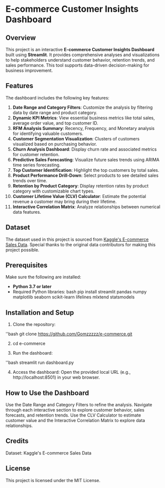 # E-commerce Customer Insights Dashboard

## Overview
This project is an interactive **E-commerce Customer Insights Dashboard** built using **Streamlit**. It provides comprehensive analyses and visualizations to help stakeholders understand customer behavior, retention trends, and sales performance. This tool supports data-driven decision-making for business improvement.

## Features
The dashboard includes the following key features:
1. **Date Range and Category Filters**: Customize the analysis by filtering data by date range and product category.
2. **Dynamic KPI Metrics**: View essential business metrics like total sales, average order value, and top customer ID.
3. **RFM Analysis Summary**: Recency, Frequency, and Monetary analysis for identifying valuable customers.
4. **Customer Segmentation Visualization**: Clusters of customers visualized based on purchasing behavior.
5. **Churn Analysis Dashboard**: Display churn rate and associated metrics for customer retention.
6. **Predictive Sales Forecasting**: Visualize future sales trends using ARIMA time series forecasting.
7. **Top Customer Identification**: Highlight the top customers by total sales.
8. **Product Performance Drill-Down**: Select products to see detailed sales trends over time.
9. **Retention by Product Category**: Display retention rates by product category with customizable chart types.
10. **Customer Lifetime Value (CLV) Calculator**: Estimate the potential revenue a customer may bring during their lifetime.
11. **Interactive Correlation Matrix**: Analyze relationships between numerical data features.

## Dataset
The dataset used in this project is sourced from [Kaggle's E-commerce Sales Data](https://www.kaggle.com/datasets/refiaozturk/e-commerce-sales?resource=download). Special thanks to the original data contributors for making this project possible.

## Prerequisites
Make sure the following are installed:
- **Python 3.7 or later**
- Required Python libraries:
  bash
  pip install streamlit pandas numpy matplotlib seaborn scikit-learn lifelines mlxtend statsmodels

## Installation and Setup
1. Clone the repository:

''bash
git clone https://github.com/Gomzzzzz/e-commerce.git

2. cd e-commerce

3. Run the dashboard:

''bash
streamlit run dashboard.py

4. Access the dashboard: Open the provided local URL (e.g., http://localhost:8501) in your web browser.

## How to Use the Dashboard
Use the Date Range and Category Filters to refine the analysis.
Navigate through each interactive section to explore customer behavior, sales forecasts, and retention trends.
Use the CLV Calculator to estimate customer value and the Interactive Correlation Matrix to explore data relationships.

## Credits
Dataset: Kaggle's E-commerce Sales Data

## License
This project is licensed under the MIT License.

